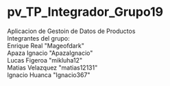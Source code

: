 # pv_TP_Integrador_Grupo19
Aplicacion de Gestoin de Datos de Productos<br>
Integrantes del grupo:<br>
Enrique Real "Mageofdark"<br>
Apaza Ignacio "ApazaIgnacio"<br>
Lucas Figeroa "mikluha12"<br>
Matias Velazquez "matias12131"<br>
Ignacio Huanca "Ignacio367"<br>
